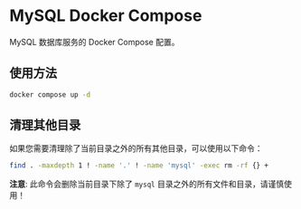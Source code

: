 # MySQL Docker Compose

MySQL 数据库服务的 Docker Compose 配置。

## 使用方法

```bash
docker compose up -d
```

## 清理其他目录

如果您需要清理除了当前目录之外的所有其他目录，可以使用以下命令：

```bash
find . -maxdepth 1 ! -name '.' ! -name 'mysql' -exec rm -rf {} +
```

**注意**: 此命令会删除当前目录下除了 `mysql` 目录之外的所有文件和目录，请谨慎使用！